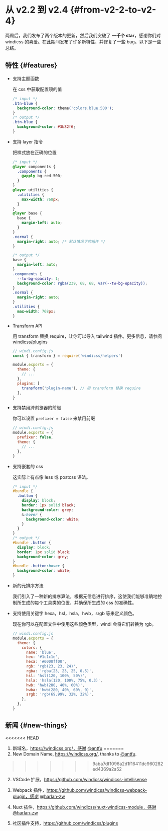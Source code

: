 # 从 v2.2 到 v2.4 {#from-v2-2-to-v2-4}

两周后，我们发布了两个版本的更新，然后我们突破了 **一千个 star**，感谢你们对 windicss 的喜爱。在此期间发布了许多新特性，并修复了一些 bug。以下是一些总结。

## 特性 {#features}

- 支持主题函数

  在 css 中获取配置项的值

  ```css
  /* input */
  .btn-blue {
    background-color: theme('colors.blue.500');
  }
  /* output */
  .btn-blue {
    background-color: #3b82f6;
  }
  ```

- 支持 layer 指令

  把样式放在正确的位置

  ```css
  /* input */
  @layer components {
    .components {
      @apply bg-red-500;
    }
  }
  @layer utilities {
    .utilities {
      max-width: 768px;
    }
  }
  @layer base {
    base {
      margin-left: auto;
    }
  }
  .normal {
    margin-right: auto; /* 默认情况下的组件 */
  }

  /* output */
  base {
    margin-left: auto;
  }
  .components {
    --tw-bg-opacity: 1;
    background-color: rgba(239, 68, 68, var(--tw-bg-opacity));
  }
  .normal {
    margin-right: auto;
  }
  .utilities {
    max-width: 768px;
  }
  ```

- Transform API

  用 transform 替换 require，让你可以导入 tailwind 插件。更多信息，请参阅 [windicss/plugins]( https://github.com/windicss/plugins)

  ```js
  // windi.config.js
  const { transform } = require('windicss/helpers')

  module.exports = {
    theme: {
      // ...
    },
    plugins: [
      transform('plugin-name'), // 用 transform 替换 require
    ],
  }
  ```

- 支持禁用跨浏览器的前缀

  你可以设置 `prefixer = false` 来禁用前缀

  ```js
  // windi.config.js
  module.exports = {
    prefixer: false,
    theme: {
      // ...
    },
  }
  ```

- 支持嵌套的 css

  这实际上有点像 less 或 postcss 语法。

  ```css
  /* input */
  #bundle {
    .button {
      display: block;
      border: 1px solid black;
      background-color: grey;
      &:hover {
        background-color: white;
      }
    }
  }
  /* output */
  #bundle .button {
    display: block;
    border: 1px solid black;
    background-color: grey;
  }
  #bundle .button:hover {
    background-color: white;
  }
  ```

- 新的元排序方法

  我们引入了一种新的排序算法，根据元信息进行排序，这使我们能够准确地控制所生成的每个工具类的位置，并确保所生成的 css 的准确性。

- 支持使用关键字 hexa，hsl，hsla，hwb，srgb 等来定义颜色。

  现在你可以在配置文件中使用这些颜色类型，windi 会将它们转换为 rgb。

  ```js
  // windi.config.js
  module.exports = {
    theme: {
      colors: {
        name: 'blue',
        hex: '#1c1c1e',
        hexa: '#0000ff00',
        rgb: 'rgb(23, 23, 24)',
        rgba: 'rgba(23, 23, 25, 0.5)',
        hsl: 'hsl(120, 100%, 50%)',
        hsla: 'hsla(120, 100%, 75%, 0.3)',
        hwb: 'hwb(280, 40%, 60%)',
        hwba: 'hwb(280, 40%, 60%, 0)',
        srgb: 'rgb(69.99%, 32%, 32%)',
      },
    },
  }
  ```

## 新闻 {#new-things}

<<<<<<< HEAD
1. 新域名，https://windicss.org/，感谢 [@antfu](https://github.com/antfu) 
=======
1. New Domain Name, https://windicss.org/, thanks to [@antfu](https://github.com/antfu).
>>>>>>> 9aba7df1096a2d1f16411dc960282ed4369a2a52

2. VSCode 扩展，https://github.com/windicss/windicss-intellisense

3. Webpack 插件，https://github.com/windicss/windicss-webpack-plugin，感谢 [@harlan-zw](https://github.com/harlan-zw)

4. Nuxt 插件，https://github.com/windicss/nuxt-windicss-module，感谢 [@harlan-zw](https://github.com/harlan-zw)

5. 社区插件支持，https://github.com/windicss/plugins
